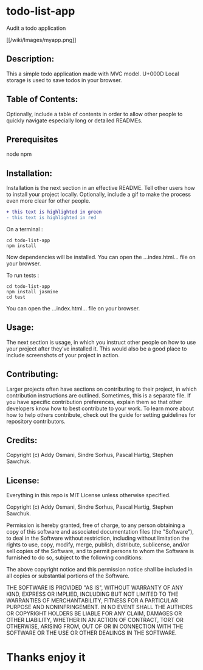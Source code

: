 # todo-list-app
Audit a todo application

[[/wiki/Images/myapp.png]]


## Description: 
This a simple todo application made with MVC model. U+000D
Local storage is used to save todos in your browser.


## Table of Contents: 
Optionally, include a table of contents in order to allow other people to quickly navigate especially long or detailed READMEs.
## Prerequisites

node
npm

## Installation: 
Installation is the next section in an effective README. Tell other users how to install your project locally. Optionally, include a gif to make the process even more clear for other people.
```diff
+ this text is highlighted in green
- this text is highlighted in red
```
On a terminal :
```
cd todo-list-app
npm install
```
Now dependencies will be installed.
You can open the ...index.html... file on your browser.

To run tests :
```
cd todo-list-app
npm install jasmine
cd test
```
You can open the ...index.html... file on your browser.


## Usage: 
The next section is usage, in which you instruct other people on how to use your project after they’ve installed it. This would also be a good place to include screenshots of your project in action.

## Contributing: 
Larger projects often have sections on contributing to their project, in which contribution instructions are outlined. Sometimes, this is a separate file. If you have specific contribution preferences, explain them so that other developers know how to best contribute to your work. To learn more about how to help others contribute, check out the guide for setting guidelines for repository contributors.




## Credits: 

Copyright (c) Addy Osmani, Sindre Sorhus, Pascal Hartig, Stephen Sawchuk.

## License: 

Everything in this repo is MIT License unless otherwise specified.

Copyright (c) Addy Osmani, Sindre Sorhus, Pascal Hartig, Stephen Sawchuk.

Permission is hereby granted, free of charge, to any person obtaining a copy of this software and associated documentation files (the "Software"), to deal in the Software without restriction, including without limitation the rights to use, copy, modify, merge, publish, distribute, sublicense, and/or sell copies of the Software, and to permit persons to whom the Software is furnished to do so, subject to the following conditions:

The above copyright notice and this permission notice shall be included in all copies or substantial portions of the Software.

THE SOFTWARE IS PROVIDED "AS IS", WITHOUT WARRANTY OF ANY KIND, EXPRESS OR IMPLIED, INCLUDING BUT NOT LIMITED TO THE WARRANTIES OF MERCHANTABILITY, FITNESS FOR A PARTICULAR PURPOSE AND NONINFRINGEMENT. IN NO EVENT SHALL THE AUTHORS OR COPYRIGHT HOLDERS BE LIABLE FOR ANY CLAIM, DAMAGES OR OTHER LIABILITY, WHETHER IN AN ACTION OF CONTRACT, TORT OR OTHERWISE, ARISING FROM, OUT OF OR IN CONNECTION WITH THE SOFTWARE OR THE USE OR OTHER DEALINGS IN THE SOFTWARE.

# Thanks enjoy it
